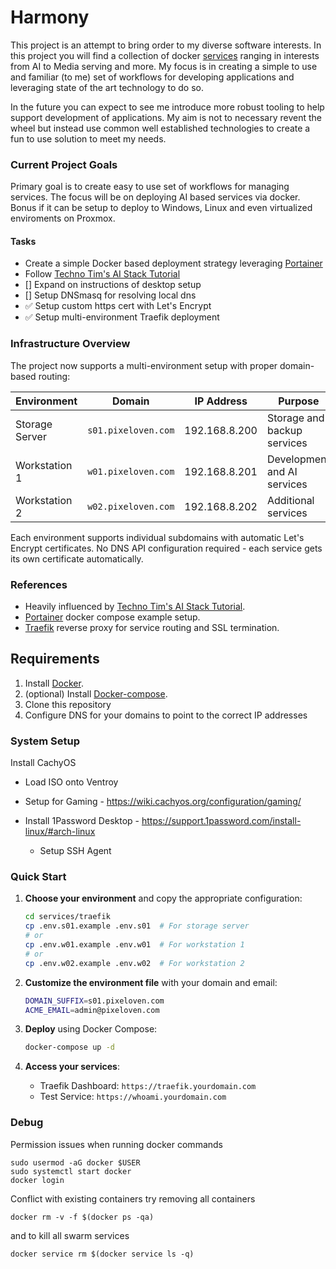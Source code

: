 # Harmony

This project is an attempt to bring order to my diverse software interests. In this project you will find a collection of docker [services](./services/README.md) ranging in interests from AI to Media serving and more. My focus is in creating a simple to use and familiar (to me) set of workflows for developing applications and leveraging state of the art technology to do so. 

In the future you can expect to see me introduce more robust tooling to help support development of applications. My aim is not to necessary revent the wheel but instead use common well established technologies to create a fun to use solution to meet my needs. 

### Current Project Goals
Primary goal is to create easy to use set of workflows for managing services. The focus will be on deploying AI based services via docker. Bonus if it can be setup to deploy to Windows, Linux and even virtualized enviroments on Proxmox.

#### Tasks
- Create a simple Docker based deployment strategy leveraging [Portainer](https://github.com/portainer/portainer-compose)
- Follow [Techno Tim's AI Stack Tutorial](https://technotim.live/posts/ai-stack-tutorial/)
- [] Expand on instructions of desktop setup
- [] Setup DNSmasq for resolving local dns
- ✅ Setup custom https cert with Let's Encrypt
- ✅ Setup multi-environment Traefik deployment

### Infrastructure Overview

The project now supports a multi-environment setup with proper domain-based routing:

| Environment | Domain | IP Address | Purpose |
|-------------|--------|-------------|---------|
| Storage Server | `s01.pixeloven.com` | 192.168.8.200 | Storage and backup services |
| Workstation 1 | `w01.pixeloven.com` | 192.168.8.201 | Development and AI services |
| Workstation 2 | `w02.pixeloven.com` | 192.168.8.202 | Additional services |

Each environment supports individual subdomains with automatic Let's Encrypt certificates. No DNS API configuration required - each service gets its own certificate automatically.

### References
- Heavily influenced by [Techno Tim's AI Stack Tutorial](https://technotim.live/posts/ai-stack-tutorial/).
- [Portainer](https://github.com/portainer/portainer-compose) docker compose example setup.
- [Traefik](https://doc.traefik.io/) reverse proxy for service routing and SSL termination.

## Requirements

1. Install [Docker](http://docker.io).
2. (optional) Install [Docker-compose](http://docs.docker.com/compose/install/).
3. Clone this repository
4. Configure DNS for your domains to point to the correct IP addresses

### System Setup

Install CachyOS 
- Load ISO onto Ventroy 
- Setup for Gaming - https://wiki.cachyos.org/configuration/gaming/

- Install 1Password Desktop - https://support.1password.com/install-linux/#arch-linux
    - Setup SSH Agent

### Quick Start

1. **Choose your environment** and copy the appropriate configuration:
   ```bash
   cd services/traefik
   cp .env.s01.example .env.s01  # For storage server
   # or
   cp .env.w01.example .env.w01  # For workstation 1
   # or  
   cp .env.w02.example .env.w02  # For workstation 2
   ```

2. **Customize the environment file** with your domain and email:
   ```bash
   DOMAIN_SUFFIX=s01.pixeloven.com
   ACME_EMAIL=admin@pixeloven.com
   ```

3. **Deploy** using Docker Compose:
   ```bash
   docker-compose up -d
   ```

4. **Access your services**:
   - Traefik Dashboard: `https://traefik.yourdomain.com`
   - Test Service: `https://whoami.yourdomain.com`

### Debug
Permission issues when running docker commands
```
sudo usermod -aG docker $USER
sudo systemctl start docker
docker login
```
Conflict with existing containers try removing all containers
```
docker rm -v -f $(docker ps -qa)
```
and to kill all swarm services
```
docker service rm $(docker service ls -q)
```